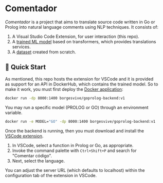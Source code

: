 # Comentador

_Comentador_ is a project that aims to translate source code written in Go or Prolog into natural language comments using NLP techniques.
It consists of:

1. A Visual Studio Code Extension, for user interaction (this repo).
1. A [trained ML model](https://github.com/crisdev/finetuning-goprolog) based on transformers, which provides translations services.
1. A [dataset](https://huggingface.co/datasets/crisdev/goprolog) created from scratch.

## 🚀 Quick Start

As mentioned, this repo hosts the extension for VSCode and it is provided as support for an API in DockerHub, which contains the trained model.
So to make it work, you must first deploy the [Docker application](https://hub.docker.com/r/borgesvive/goprolog-backend):

```bash
docker run -dp 8000:1400 borgesvive/goprolog-backend:v1
```

You may run a specific model (PROLOG or GO) through an environment variable.

```bash
docker run -e MODEL="GO" -dp 8000:1400 borgesvive/goprolog-backend:v1
```

Once the backend is running, then you must download and install the [VSCode extension](https://github.com/crisdev/comentador/releases/tag/v1.0.0).

1. In VSCode, select a function in Prolog or Go, as appropriate.
1. Invoke the command palette with `Ctrl+Shift+P` and search for "Comentar código".
1. Next, select the language.

You can adjust the server URL (which defaults to localhost) within the configuration tab of the extension in VSCode.
